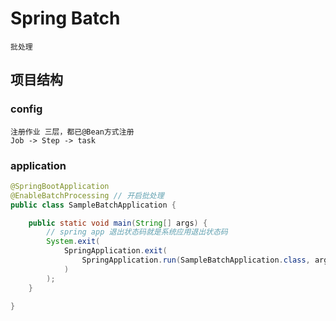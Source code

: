 # Spring Batch
```text
批处理
```
## 项目结构
### config 
```
注册作业 三层，都已@Bean方式注册
Job -> Step -> task
```
### application
```java
@SpringBootApplication
@EnableBatchProcessing // 开启批处理
public class SampleBatchApplication {

	public static void main(String[] args) {
		// spring app 退出状态码就是系统应用退出状态码
		System.exit(
			SpringApplication.exit(
				SpringApplication.run(SampleBatchApplication.class, args) // run 执行时就开始执行 batch job
			)
		);
	}

}
```